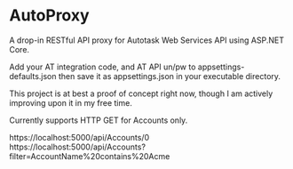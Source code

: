 # AutoProxy
A drop-in RESTful API proxy for Autotask Web Services API using ASP.NET Core.

Add your AT integration code, and AT API un/pw to appsettings-defaults.json then save it as appsettings.json in your executable directory.

This project is at best a proof of concept right now, though I am actively improving upon it in my free time.

Currently supports HTTP GET for Accounts only.

https://localhost:5000/api/Accounts/0<br />
https://localhost:5000/api/Accounts?filter=AccountName%20contains%20Acme
